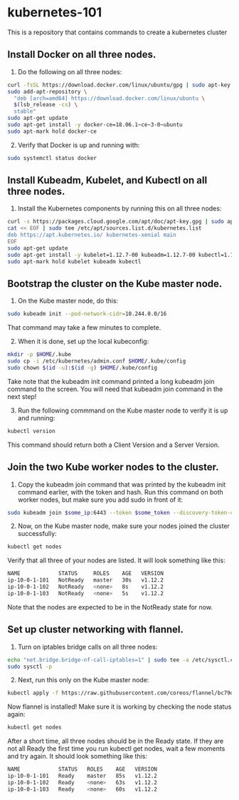 # kubernetes-101
This is a repository that contains commands to create a kubernetes cluster

## Install Docker on all three nodes.

1. Do the following on all three nodes:
```sh
curl -fsSL https://download.docker.com/linux/ubuntu/gpg | sudo apt-key add -
sudo add-apt-repository \
  "deb [arch=amd64] https://download.docker.com/linux/ubuntu \
  $(lsb_release -cs) \
  stable"
sudo apt-get update
sudo apt-get install -y docker-ce=18.06.1~ce~3-0~ubuntu
sudo apt-mark hold docker-ce
```
2. Verify that Docker is up and running with:
```sh
sudo systemctl status docker
```

## Install Kubeadm, Kubelet, and Kubectl on all three nodes.

1. Install the Kubernetes components by running this on all three nodes:

```sh
curl -s https://packages.cloud.google.com/apt/doc/apt-key.gpg | sudo apt-key add -
cat << EOF | sudo tee /etc/apt/sources.list.d/kubernetes.list
deb https://apt.kubernetes.io/ kubernetes-xenial main
EOF
sudo apt-get update
sudo apt-get install -y kubelet=1.12.7-00 kubeadm=1.12.7-00 kubectl=1.12.7-00
sudo apt-mark hold kubelet kubeadm kubectl
```

## Bootstrap the cluster on the Kube master node.

1. On the Kube master node, do this:
```sh
sudo kubeadm init --pod-network-cidr=10.244.0.0/16
```
That command may take a few minutes to complete.

2. When it is done, set up the local kubeconfig:
```sh
mkdir -p $HOME/.kube
sudo cp -i /etc/kubernetes/admin.conf $HOME/.kube/config
sudo chown $(id -u):$(id -g) $HOME/.kube/config
```
Take note that the kubeadm init command printed a long kubeadm join command to the screen. You will need that kubeadm join command in the next step!

3. Run the following commmand on the Kube master node to verify it is up and running:

```sh
kubectl version
```
This command should return both a Client Version and a Server Version.

## Join the two Kube worker nodes to the cluster.

1. Copy the kubeadm join command that was printed by the kubeadm init command earlier, with the token and hash. Run this 
command on both worker nodes, but make sure you add sudo in front of it:

```sh
sudo kubeadm join $some_ip:6443 --token $some_token --discovery-token-ca-cert-hash $some_hash
```

2. Now, on the Kube master node, make sure your nodes joined the cluster successfully:

```sh
kubectl get nodes
```
Verify that all three of your nodes are listed. It will look something like this:
```sh
NAME            STATUS     ROLES    AGE   VERSION
ip-10-0-1-101   NotReady   master   30s   v1.12.2
ip-10-0-1-102   NotReady   <none>   8s    v1.12.2
ip-10-0-1-103   NotReady   <none>   5s    v1.12.2
```
Note that the nodes are expected to be in the NotReady state for now.

## Set up cluster networking with flannel.

1. Turn on iptables bridge calls on all three nodes:
```sh
echo "net.bridge.bridge-nf-call-iptables=1" | sudo tee -a /etc/sysctl.conf
sudo sysctl -p
```
2. Next, run this only on the Kube master node:
```sh
kubectl apply -f https://raw.githubusercontent.com/coreos/flannel/bc79dd1505b0c8681ece4de4c0d86c5cd2643275/Documentation/kube-flannel.yml
```

Now flannel is installed! Make sure it is working by checking the node status again:

```sh
kubectl get nodes
```

After a short time, all three nodes should be in the Ready state. If they are not all Ready the first time you run kubectl get nodes, wait a few moments and try again. It should look something like this:

```sh
NAME            STATUS   ROLES    AGE   VERSION
ip-10-0-1-101   Ready    master   85s   v1.12.2
ip-10-0-1-102   Ready    <none>   63s   v1.12.2
ip-10-0-1-103   Ready    <none>   60s   v1.12.2
```
